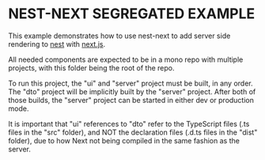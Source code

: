 # NEST-NEXT SEGREGATED EXAMPLE

This example demonstrates how to use nest-next to add server side rendering to [nest](https://github.com/nestjs/nest) with [next.js](https://github.com/zeit/next.js/).

All needed components are expected to be in a mono repo with multiple projects, with this folder being the root of the repo.

To run this project, the "ui" and "server" project must be built, in any order. The "dto" project will be implicitly built by the "server" project. After both of those builds, the "server" project can be started in either dev or production mode.

It is important that "ui" references to "dto" refer to the TypeScript files (.ts files in the "src" folder), and NOT the declaration files (.d.ts files in the "dist" folder), due to how Next not being compiled in the same fashion as the server.
